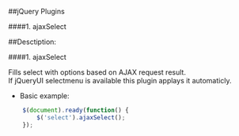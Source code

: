 ##jQuery Plugins


####1. ajaxSelect


##Desctiption:

####1. ajaxSelect


Fills select with options based on AJAX request result.  
If jQueryUI selectmenu is available this plugin applays it automaticly.

* Basic example:  
 
````javascript
    $(document).ready(function() {
        $('select').ajaxSelect();
    });
````